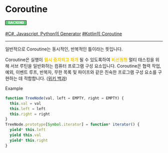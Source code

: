 
# Coroutine

![Backend](../../2TAT1C/Label_Backend.png)

<a href="https://www.google.com/search?sxsrf=ALeKk03zog5lS3DHG1ukJ-Oe8vo_x_CCrw%3A1604558151428&ei=R52jX_HlGY62mAWMkqWABA&q=coroutines+Generator%EB%9E%80&oq=coroutines+Generator%EB%9E%80&gs_lcp=CgZwc3ktYWIQAzIECAAQRzIECAAQRzIECAAQRzIECAAQRzIECAAQRzIECAAQRzIECAAQRzIECAAQR1DLGViYG2C5HGgAcAJ4AIABmgGIAa4CkgEDMC4ymAEAoAEBqgEHZ3dzLXdpesgBCMABAQ&sclient=psy-ab&ved=0ahUKEwixpYz15OrsAhUOG6YKHQxJCUAQ4dUDCA0&uact=5">#C#, Javascript, Python의 Generator</a>
<a href="https://www.google.com/search?sxsrf=ALeKk00vOZcf7yh2ZaOiTap_bDrwMrJDDQ%3A1604558155857&ei=S52jX8qBNPyKr7wP2bmv-A0&q=Kotlin%EC%9D%98+Coroutine&oq=Kotlin%EC%9D%98+Coroutine&gs_lcp=CgZwc3ktYWIQAzIECAAQRzIECAAQRzIECAAQRzIECAAQRzIECAAQRzIECAAQRzIECAAQRzIECAAQR1D9b1j9b2DbcGgAcAV4AIABAIgBAJIBAJgBAKABAqABAaoBB2d3cy13aXrIAQjAAQE&sclient=psy-ab&ved=0ahUKEwiK05r35OrsAhV8xYsBHdncC98Q4dUDCA0&uact=5">#Kotlin의 Coroutine</a>

---

일반적으로 Coroutine는 동시적인, 반복적인 틀이라는 뜻입니다.

Coroutine은 실행이 <span style='color:#FFCC00; font-weight:bold;'>**일시 중지되고 재개**</span> 될 수 있도록하여 <span style='color:#FFCC00; font-weight:bold;'>비선점형</span> 멀티 태스킹을 위해 서브 루틴을 일반화하는 컴퓨터 프로그램 구성 요소입니다. Coroutine은 협력 작업, 예외, 이벤트 루프, 반복자, 무한 목록 및 파이프와 같은 친숙한 프로그램 구성 요소를 구현하는 데 적합합니다.
([위키 백과](https://en.wikipedia.org/wiki/Coroutine))

Example

```js
function TreeNode(val, left = EMPTY, right = EMPTY) {
  this.val = val
  this.left = left
  this.right = right
}
TreeNode.prototype[Symbol.iterator] = function* iterator() {
  yield* this.left
  yield this.val
  yield* this.right
}
```
